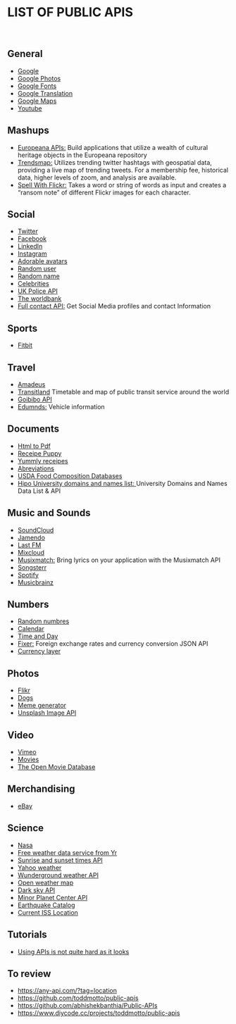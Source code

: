 # LIST OF PUBLIC APIS 

<br/>

## General
* [Google](https://developers.google.com/apis-explorer/#p/)
* [Google Photos](https://developers.google.com/photos/library/guides/overview)
* [Google Fonts](https://developers.google.com/fonts/?csw=1)
* [Google Translation](https://cloud.google.com/translate/docs/?csw=1)
* [Google Maps](https://developers.google.com/maps/documentation/geocoding/start?csw=1)
* [Youtube](https://developers.google.com/youtube/?csw=1#data_api)

## Mashups
* [Europeana APIs:](https://pro.europeana.eu/what-we-do/creative-industries) Build applications that utilize a wealth of cultural heritage objects in the Europeana repository 
* [Trendsmap:](https://www.trendsmap.com/) Utilizes trending twitter hashtags with geospatial data, providing a live map of trending tweets. For a membership fee, historical data, higher levels of zoom, and analysis are available.
* [Spell With Flickr:](http://metaatem.net/words/) Takes a word or string of words as input and creates a “ransom note” of different Flickr images for each character.


## Social
* [Twitter](https://developer.twitter.com/)
* [Facebook](https://developers.facebook.com/)
* [LinkedIn](https://www.linkedin.com/developers/)
* [Instagram](https://www.instagram.com/developer/)
* [Adorable avatars](http://avatars.adorable.io/#what)
* [Random user](https://randomuser.me/)
* [Random name](https://github.com/thm/uinames)
* [Celebrities](https://market.mashape.com/daxeel/celebinfo/)
* [UK Police API](https://data.police.uk/docs/)
* [The worldbank](https://datahelpdesk.worldbank.org/knowledgebase/topics/125589)
* [Full contact API:](https://docs.fullcontact.com/?python#webhooks) Get Social Media profiles and contact Information

## Sports
* [Fitbit](https://dev.fitbit.com/)

## Travel
* [Amadeus](https://sandbox.amadeus.com/)
* [Transitland](https://transit.land/documentation/datastore/api-endpoints.html) Timetable and map of public transit service around the world
* [Goibibo API](https://developer.goibibo.com/docs)
* [Edumnds:](http://edmundsapi-preprod.github.io/api-documentation/overview/) Vehicle information

## Documents
* [Html to Pdf](https://pdflayer.com/)
* [Receipe Puppy](http://www.recipepuppy.com/about/api/)
* [Yummly receipes](https://developer.yummly.com/)
* [Abreviations](https://market.mashape.com/daxeel/abbreviations)
* [USDA Food Composition Databases](https://ndb.nal.usda.gov/ndb/doc/index)
* [Hipo University domains and names list: ](https://github.com/Hipo/university-domains-list) University Domains and Names Data List & API

## Music and Sounds
* [SoundCloud](https://developers.soundcloud.com/)
* [Jamendo](https://developer.jamendo.com/v3.0)
* [Last FM](https://www.last.fm/api)
* [Mixcloud](https://www.mixcloud.com/developers/)
* [Musixmatch:](https://developer.musixmatch.com/) Bring lyrics on your application with the Musixmatch API
* [Songsterr](https://www.songsterr.com/a/wa/api/)
* [Spotify](https://developer.spotify.com/documentation/web-api/)
* [Musicbrainz](https://musicbrainz.org/doc/Development/XML_Web_Service/Version_2)

## Numbers
* [Random numbres](http://numbersapi.com/#random/year)
* [Calendar](http://calapi.inadiutorium.cz/browse/general-en/2019/1)
* [Time and Day](https://www.timeanddate.com/services/api/)
* [Fixer:](https://fixer.io/) Foreign exchange rates and currency conversion JSON API
* [Currency layer](https://currencylayer.com/documentation)


## Photos
* [Flikr](https://www.flickr.com/services/api/)
* [Dogs](https://dog.ceo/dog-api/)
* [Meme generator](http://version1.api.memegenerator.net/#Images)
* [Unsplash Image API](https://unsplash.com/developers)

## Video
* [Vimeo](https://developer.vimeo.com/)
* [Movies](https://www.themoviedb.org/documentation/api/discover)
* [The Open Movie Database](http://omdbapi.com/)

## Merchandising
* [eBay](https://developer.ebay.com/common/api/)

## Science
 * [Nasa](https://api.nasa.gov/index.html#getting-started)
 * [Free weather data service from Yr](https://hjelp.yr.no/hc/en-us/articles/360001940793-Free-weather-data-service-from-Yr)
 * [Sunrise and sunset times API](https://sunrise-sunset.org/api)
 * [Yahoo weather](https://developer.yahoo.com/weather/)
 * [Wunderground weather API](https://www.wunderground.com/weather/api/)
 * [Open weather map](https://openweathermap.org/api)
 * [Dark sky API](https://darksky.net/dev)
 * [Minor Planet Center API](http://www.asterank.com/mpc)
 * [Earthquake Catalog](https://earthquake.usgs.gov/fdsnws/event/1/)
 * [Current ISS Location](http://open-notify.org/Open-Notify-API/)
 
## Tutorials
* [Using APIs is not quite hard as it looks](https://gigaom.com/2010/10/29/using-apis-not-quite-as-hard-as-it-looks/)

## To review
* https://any-api.com/?tag=location 
* https://github.com/toddmotto/public-apis 
* https://github.com/abhishekbanthia/Public-APIs
* https://www.diycode.cc/projects/toddmotto/public-apis
